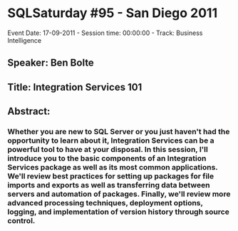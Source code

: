 # SQLSaturday #95 - San Diego 2011
Event Date: 17-09-2011 - Session time: 00:00:00 - Track: Business Intelligence
## Speaker: Ben Bolte
## Title: Integration Services 101
## Abstract:
### Whether you are new to SQL Server or you just haven't had the opportunity to learn about it, Integration Services can be a powerful tool to have at your disposal. In this session, I'll introduce you to the basic components of an Integration Services package as well as its most common applications. We'll review best practices for setting up packages for file imports and exports as well as transferring data between servers and automation of packages. Finally, we'll review more advanced processing techniques, deployment options, logging, and implementation of version history through source control.
